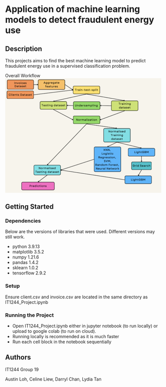 # Application of machine learning models to detect fraudulent energy use

## Description
This projects aims to find the best machine learning model to predict fraudulent energy use in a supervised classification problem.

Overall Workflow
![Workflow for process](https://github.com/austinloh/NUS/blob/main/IT1244/Project/Workflow.png)

## Getting Started

### Dependencies
Below are the versions of libraries that were used. Different versions may still work.
* python          3.9.13
* matplotlib      3.5.2
* numpy           1.21.6
* pandas          1.4.2
* sklearn         1.0.2
* tensorflow      2.9.2

### Setup
Ensure client.csv and invoice.csv are located in the same directory as IT1244_Project.ipynb

### Running the Project
* Open IT1244_Project.ipynb either in jupyter notebook (to run locally) or upload to google colab (to run on cloud). 
* Running locally is recommended as it is much faster
* Run each cell block in the notebook sequentially 

## Authors
IT1244 Group 19 

Austin Loh, Celine Liew, Darryl Chan, Lydia Tan
